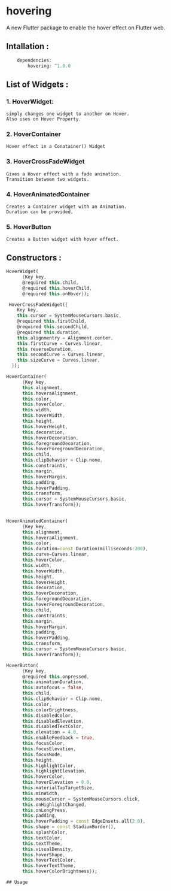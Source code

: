 # hovering

A new Flutter package to enable the hover effect on Flutter web.

## Intallation :
```dart 
    dependencies:
        hovering: ^1.0.0
```

## List of Widgets :

### 1. HoverWidget: 
    simply changes one widget to another on Hover.
    Also uses on Hover Property.
### 2. HoverContainer 
    Hover effect in a Conatainer() Widget
    
### 3. HoverCrossFadeWidget
    Gives a Hover effect with a fade animation.
    Transition between two widgets.
### 4. HoverAnimatedContainer
    Creates a Container widget with an Animation.
    Duration can be provided.
### 5. HoverButton
    Creates a Button widget with hover effect.

## Constructors :
```dart
HoverWidget(
      {Key key,
      @required this.child,
      @required this.hoverChild,
      @required this.onHover});
```
```dart
 HoverCrossFadeWidget({
    Key key,
    this.cursor = SystemMouseCursors.basic,
    @required this.firstChild,
    @required this.secondChild,
    @required this.duration,
    this.alignmentry = Alignment.center,
    this.firstCurve = Curves.linear,
    this.reverseDuration,
    this.secondCurve = Curves.linear,
    this.sizeCurve = Curves.linear,
  });
```
```dart
HoverContainer(
      {Key key,
      this.alignment,
      this.hoveraAlignment,
      this.color,
      this.hoverColor,
      this.width,
      this.hoverWidth,
      this.height,
      this.hoverHeight,
      this.decoration,
      this.hoverDecoration,
      this.foregroundDecoration,
      this.hoverForegroundDecoration,
      this.child,
      this.clipBehavior = Clip.none,
      this.constraints,
      this.margin,
      this.hoverMargin,
      this.padding,
      this.hoverPadding,
      this.transform,
      this.cursor = SystemMouseCursors.basic,
      this.hoverTransform});
      
```
```dart
HoverAnimatedContainer(
      {Key key,
      this.alignment,
      this.hoveraAlignment,
      this.color,
      this.duration=const Duration(milliseconds:200),
      this.curve=Curves.linear,
      this.hoverColor,
      this.width,
      this.hoverWidth,
      this.height,
      this.hoverHeight,
      this.decoration,
      this.hoverDecoration,
      this.foregroundDecoration,
      this.hoverForegroundDecoration,
      this.child,
      this.constraints,
      this.margin,
      this.hoverMargin,
      this.padding,
      this.hoverPadding,
      this.transform,
      this.cursor = SystemMouseCursors.basic,
      this.hoverTransform});
```
```dart
HoverButton(
      {Key key,
      @required this.onpressed,
      this.animationDuration,
      this.autofocus = false,
      this.child,
      this.clipBehavior = Clip.none,
      this.color,
      this.colorBrightness,
      this.disabledColor,
      this.disabledElevation,
      this.disabledTextColor,
      this.elevation = 4.0,
      this.enableFeedback = true,
      this.focusColor,
      this.focusElevation,
      this.focusNode,
      this.height,
      this.highlightColor,
      this.highlightElevation,
      this.hoverColor,
      this.hoverElevation = 8.0,
      this.materialTapTargetSize,
      this.minWidth,
      this.mouseCursor = SystemMouseCursors.click,
      this.onHighlightChanged,
      this.onLongPress,
      this.padding,
      this.hoverPadding = const EdgeInsets.all(2.0),
      this.shape = const StadiumBorder(),
      this.splashColor,
      this.textColor,
      this.textTheme,
      this.visualDensity,
      this.hoverShape,
      this.hoverTextColor,
      this.hoverTextTheme,
      this.hoverColorBrightness});

## Usage 

```

